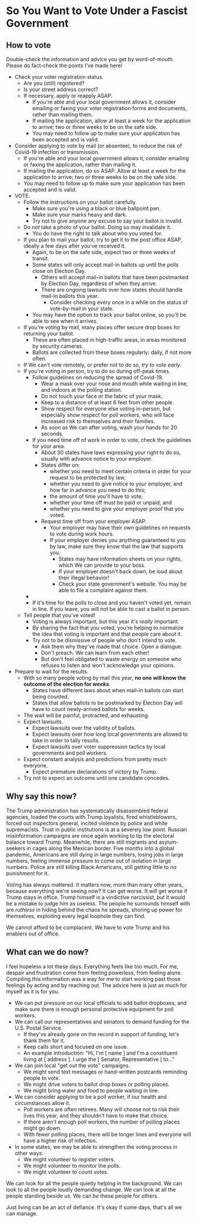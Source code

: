 # So You Want to Vote Under a Fascist Government

<!-- Introduction -->

## How to vote

Double-check the information and advice you get by word-of-mouth. Please do fact-check the points I've made here!

* Check your voter registration status.
  * Are you (still) registered?
  * Is your street address correct?
  * If necessary, apply or reapply ASAP.
    * If you're able and your local government allows it, consider emailing or faxing your voter registration forms and documents, rather than mailing them.
    * If mailing the application, allow at least a week for the application to arrive; two or three weeks to be on the safe side.
    * You may need to follow up to make sure your application has been accepted and is valid.
* Consider applying to vote by mail (or absentee), to reduce the risk of Covid-19 infection or transmission.
  * If you're able and your local government allows it, consider emailing or faxing the application, rather than mailing it.
  * If mailing the application, do so ASAP. Allow at least a week for the application to arrive; two or three weeks to be on the safe side.
  * You may need to follow up to make sure your application has been accepted and is valid.
* VOTE.
  * Follow the instructions on your ballot carefully.
    * Make sure you're using a black or blue ballpoint pen.
    * Make sure your marks heavy and dark.
    * Try not to give anyone any excuse to say your ballot is invalid.
  * Do *not* take a photo of your ballot. Doing so may invalidate it.
    * You do have the right to talk about who you voted for.
  * If you plan to mail your ballot, try to get it to the post office ASAP, ideally a few days after you've received it.
    * Again, to be on the safe side, expect two or three weeks of transit.
    * Some states will only accept mail-in ballots up until the polls close on Election Day.
      * Others will accept mail-in ballots that have been postmarked by Election Day, regardless of when they arrive.
      * There are ongoing lawsuits over how states should handle mail-in ballots this year.
        * Consider checking every once in a while on the status of vote-by-mail in your state.
    * You may have the option to track your ballot online, so you'll be able to see when it arrives.
  * If you're voting by mail, many places offer secure drop boxes for returning your ballot.
    * These are often placed in high-traffic areas, in areas monitored by security cameras.
    * Ballots are collected from these boxes regularly: daily, if not more often.
  * If We can't vote remotely, or prefer not to do so, *try to vote early*.
  * If you're voting in person, try to do so during off-peak times.
      * Follow guidelines on reducing the spread of Covid-19.
        * Wear a mask over your nose and mouth while waiting in line, and indoors at the polling station.
        * Do not touch your face or the fabric of your mask.
        * Keep to a distance of at least 6 feet from other people.
        * Show respect for everyone else voting in-person, but especially show respect for poll workers, who will face increased risk to themselves and their families.
        * As soon as We can after voting, wash your hands for 20 seconds.
      * If you need time off of work in order to vote, check the guidelines for your area.
        * About 30 states have laws expressing your right to do so, usually with advance notice to your employer.
        * States differ on:
          * whether you need to meet certain criteria in order for your request to be protected by law;
          * whether you need to give notice to your employer, and how far in advance you need to do this;
          * the amount of time you'll have to vote;
          * whether your time off must be paid or unpaid; and
          * whether you need to give your employer proof that you voted.
        * Request time off from your employer ASAP.
          * Your employer may have their own guidelines on requests to vote during work hours.
          * If your employer denies you anything guaranteed to you by law, make sure they know that the law that supports you.
            * States may have information sheets on your rights, which We can provide to your boss.
            * If your employer doesn't back down, be loud about their illegal behavior!
            * Check your state government's website. You may be able to file a complaint against them.
      * <!-- If you're disenfranchised at your polling place... -->
      * If it's time for the polls to close and you haven't voted yet, remain in line. If you leave, you will not be able to cast a ballot in person.
  * Tell people that you've voted!
    * Voting is always important, but this year it's *really* important.
    * By sharing the fact that you voted, you're helping to normalize the idea that voting is important and that people care about it.
    * Try not to be dismissive of people who don't intend to vote.
      * Ask them why they've made that choice. Open a dialogue.
      * Don't preach. We can learn from each other!
      * But don't feel obligated to waste energy on someone who refuses to listen and won't acknowledge your opinions.
* Prepare to wait for the results.
  * With so many people voting by mail this year, **no one will know the outcome of the election for _weeks_**.
    * States have different laws about when mail-in ballots can start being counted.
    * States that allow ballots to be postmarked by Election Day will have to count newly-arrived ballots for weeks.
  * The wait will be painful, protracted, and exhausting.
  * Expect lawsuits.
    * Expect lawsuits over the validity of ballots.
    * Expect lawsuits over how long local governments are allowed to take in order to tally results.
    * Expect lawsuits over voter suppression tactics by local governments and poll workers.
  * Expect constant analysis and predictions from pretty much everyone.
    * Expect premature declarations of victory by Trump.
  * Try not to expect an outcome until one candidate concedes.


## Why say this now?

The Trump administration has systematically disassembled federal agencies, loaded the courts with Trump loyalists, fired whistleblowers, forced out inspectors general, incited violence by police and white supremacists. Trust in public institutions is at a severely low point. Russian misinformation campaigns are once again working to tip the electoral balance toward Trump. Meanwhile, there are still migrants and asylum-seekers in cages along the Mexican border. Five months into a global pandemic, Americans are still dying in large numbers, losing jobs in large numbers, feeling immense pressure to come out of isolation in large numbers. Police are still killing Black Americans, still getting little to no punishment for it.

Voting has always mattered. It matters now, more than many other years, because everything we're seeing now? It can get worse. It *will* get worse if Trump stays in office. Trump himself is a vindictive narcissist, but it would be a mistake to judge him as useless. The people he surrounds himself with are *ruthless* in hiding behind the chaos he spreads, shoring up power for themselves, exploiting every legal loophole they can find.

We cannot afford to be complacent. We have to vote Trump and his enablers out of office.


## What can we do now?

I feel hopeless a lot these days. Everything feels like too much. For me, despair and frustration come from feeling powerless, from feeling alone. Compiling this information was a way for me to start working past those feelings by acting and by reaching out. The advice here is just as much for myself as it is for you.

* We can put pressure on our local officials to add ballot dropboxes, and make sure there is enough personal protective equipment for poll workers.
* We can call our representatives and senators to demand funding for the U.S. Postal Service.
  * If they've already gone on the record in support of funding, let's thank them for it.
  * Keep calls short and focused on one issue.
  * An example introduction: "Hi, I'm [ name ] and I'm a constituent living at [ address ]. I urge the [ Senator, Representative ] to..."
* We can join local "get out the vote" campaigns.
  * We might send text messages or hand-written postcards reminding people to vote.
  * We might drive voters to ballot drop boxes or polling places.
  * We might bring water and food to people waiting in line.
* We can consider applying to be a poll worker, if our health and circumstances allow it.
  * Poll workers are often retirees. Many will choose not to risk their lives this year, and they shouldn't have to make that choice.
  * If there aren't enough poll workers, the number of polling places might go down.
  * With fewer polling places, there will be longer lines and everyone will have a higher risk of infection.
* In some states, we may be able to strengthen the voting process in other ways:
  * We might volunteer to register voters.
  * We might volunteer to monitor the polls.
  * We might volunteer to count votes.

We can look for all the people quietly helping in the background. We can look to all the people loudly demanding change. We can look at all the people standing beside us. We can *be* these people for others.

Just living can be an act of defiance. It's okay if some days, that's all we can manage.
